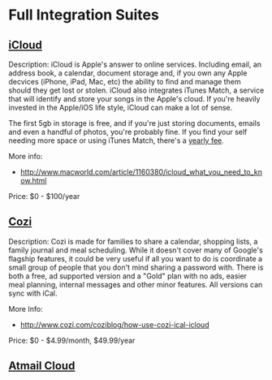 # Full Integration Suites

## [iCloud](https://www.icloud.com/)

Description: iCloud is Apple's answer to online services. Including email, an address book, a calendar, document storage and, if you own any Apple decvices (iPhone, iPad, Mac, etc) the ability to find and manage them should they get lost or stolen. iCloud also integrates iTunes Match, a service that will identify and store your songs in the Apple's cloud. If you're heavily invested in the Apple/iOS life style, iCloud can make a lot of sense.

The first 5gb in storage is free, and if you're just storing documents, emails and even a handful of photos, you're probably fine. If you find your self needing more space or using iTunes Match, there's a [yearly fee](http://www.apple.com/icloud/includes/lightbox-storage.html).

More info:

* http://www.macworld.com/article/1160380/icloud_what_you_need_to_know.html

Price: $0 - $100/year

## [Cozi](http://www.cozi.com/)

Description: Cozi is made for families to share a calendar, shopping lists, a family journal and meal scheduling. While it doesn't cover many of Google's flagship features, it could be very useful if all you want to do is coordinate a small group of people that you don't mind sharing a password with. There is both a free, ad supported version and a "Gold" plan with no ads, easier meal planning, internal messages and other minor features. All versions can sync with iCal.

More Info:

* http://www.cozi.com/coziblog/how-use-cozi-ical-icloud

Price: $0 - $4.99/month, $49.99/year

## [Atmail Cloud](http://atmailcloud.com/)